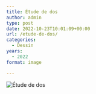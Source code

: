 ```yaml
---
title: Étude de dos
author: admin
type: post
date: 2022-10-23T10:01:09+00:00
url: /etude-de-dos/
categories:
  - Dessin
years:
  - 2022
format: image

---
```

![Étude de dos](./img_0246.jpg)